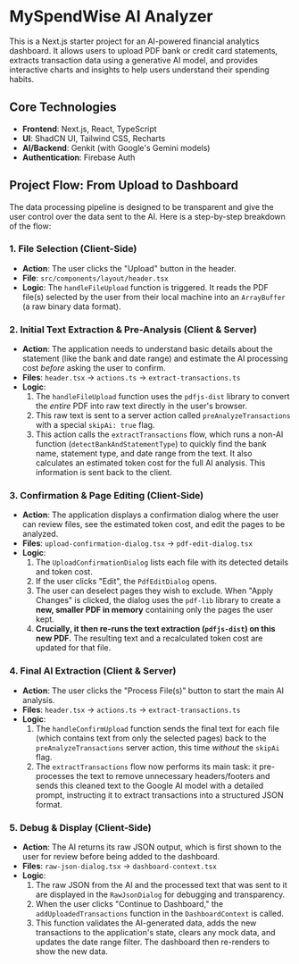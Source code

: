 # MySpendWise AI Analyzer

This is a Next.js starter project for an AI-powered financial analytics dashboard. It allows users to upload PDF bank or credit card statements, extracts transaction data using a generative AI model, and provides interactive charts and insights to help users understand their spending habits.

## Core Technologies

- **Frontend**: Next.js, React, TypeScript
- **UI**: ShadCN UI, Tailwind CSS, Recharts
- **AI/Backend**: Genkit (with Google's Gemini models)
- **Authentication**: Firebase Auth

## Project Flow: From Upload to Dashboard

The data processing pipeline is designed to be transparent and give the user control over the data sent to the AI. Here is a step-by-step breakdown of the flow:

### 1. File Selection (Client-Side)

-   **Action**: The user clicks the "Upload" button in the header.
-   **File**: `src/components/layout/header.tsx`
-   **Logic**: The `handleFileUpload` function is triggered. It reads the PDF file(s) selected by the user from their local machine into an `ArrayBuffer` (a raw binary data format).

### 2. Initial Text Extraction & Pre-Analysis (Client & Server)

-   **Action**: The application needs to understand basic details about the statement (like the bank and date range) and estimate the AI processing cost *before* asking the user to confirm.
-   **Files**: `header.tsx` → `actions.ts` → `extract-transactions.ts`
-   **Logic**:
    1.  The `handleFileUpload` function uses the `pdfjs-dist` library to convert the *entire* PDF into raw text directly in the user's browser.
    2.  This raw text is sent to a server action called `preAnalyzeTransactions` with a special `skipAi: true` flag.
    3.  This action calls the `extractTransactions` flow, which runs a non-AI function (`detectBankAndStatementType`) to quickly find the bank name, statement type, and date range from the text. It also calculates an estimated token cost for the full AI analysis. This information is sent back to the client.

### 3. Confirmation & Page Editing (Client-Side)

-   **Action**: The application displays a confirmation dialog where the user can review files, see the estimated token cost, and edit the pages to be analyzed.
-   **Files**: `upload-confirmation-dialog.tsx` → `pdf-edit-dialog.tsx`
-   **Logic**:
    1.  The `UploadConfirmationDialog` lists each file with its detected details and token cost.
    2.  If the user clicks "Edit", the `PdfEditDialog` opens.
    3.  The user can deselect pages they wish to exclude. When "Apply Changes" is clicked, the dialog uses the `pdf-lib` library to create a **new, smaller PDF in memory** containing only the pages the user kept.
    4.  **Crucially, it then re-runs the text extraction (`pdfjs-dist`) on this new PDF.** The resulting text and a recalculated token cost are updated for that file.

### 4. Final AI Extraction (Client & Server)

-   **Action**: The user clicks the "Process File(s)" button to start the main AI analysis.
-   **Files**: `header.tsx` → `actions.ts` → `extract-transactions.ts`
-   **Logic**:
    1.  The `handleConfirmUpload` function sends the final text for each file (which contains text from only the selected pages) back to the `preAnalyzeTransactions` server action, this time *without* the `skipAi` flag.
    2.  The `extractTransactions` flow now performs its main task: it pre-processes the text to remove unnecessary headers/footers and sends this cleaned text to the Google AI model with a detailed prompt, instructing it to extract transactions into a structured JSON format.

### 5. Debug & Display (Client-Side)

-   **Action**: The AI returns its raw JSON output, which is first shown to the user for review before being added to the dashboard.
-   **Files**: `raw-json-dialog.tsx` → `dashboard-context.tsx`
-   **Logic**:
    1.  The raw JSON from the AI and the processed text that was sent to it are displayed in the `RawJsonDialog` for debugging and transparency.
    2.  When the user clicks "Continue to Dashboard," the `addUploadedTransactions` function in the `DashboardContext` is called.
    3.  This function validates the AI-generated data, adds the new transactions to the application's state, clears any mock data, and updates the date range filter. The dashboard then re-renders to show the new data.
